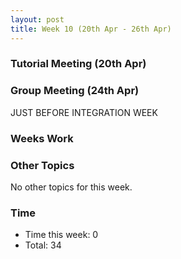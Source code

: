 ```yaml
---
layout: post
title: Week 10 (20th Apr - 26th Apr)
---
```


### Tutorial Meeting (20th Apr)

### Group Meeting (24th Apr)
JUST BEFORE INTEGRATION WEEK
### Weeks Work

### Other Topics
No other topics for this week.

### Time
* Time this week: 0
* Total: 34

